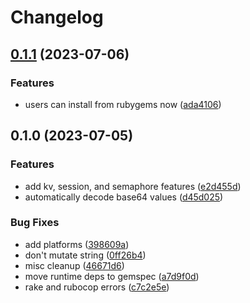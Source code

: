 # Changelog

## [0.1.1](https://github.com/etsy/consulkit/compare/v0.1.0...v0.1.1) (2023-07-06)


### Features

* users can install from rubygems now ([ada4106](https://github.com/etsy/consulkit/commit/ada4106a219893590218119a94666de29f718d4f))

## 0.1.0 (2023-07-05)


### Features

* add kv, session, and semaphore features ([e2d455d](https://www.github.com/etsy/consulkit/commit/e2d455df919951c01783e58315d556d427278523))
* automatically decode base64 values ([d45d025](https://www.github.com/etsy/consulkit/commit/d45d025bba8395681f79cbaa24fa45e07d7a1bc5))


### Bug Fixes

* add platforms ([398609a](https://www.github.com/etsy/consulkit/commit/398609ae4b0092db29ccfeae63736e5f2b28c402))
* don't mutate string ([0ff26b4](https://www.github.com/etsy/consulkit/commit/0ff26b47b173e646bf64d34006bc5ec91be7132d))
* misc cleanup ([46671d6](https://www.github.com/etsy/consulkit/commit/46671d601344d2612c4ab91dd6df3cc31e517eb6))
* move runtime deps to gemspec ([a7d9f0d](https://www.github.com/etsy/consulkit/commit/a7d9f0d1c32b23f97619229fcef2eb6de10edb2c))
* rake and rubocop errors ([c7c2e5e](https://www.github.com/etsy/consulkit/commit/c7c2e5ece91c3749f3aff0b9ec6ba9b241b5caf8))

